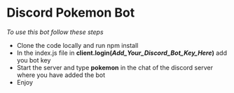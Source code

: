 # Discord Pokemon Bot

_To use this bot follow these steps_

- Clone the code locally and run npm install
- In the index.js file in **client.login(_Add_Your_Discord_Bot_Key_Here_)** add you bot key
- Start the server and type **pokemon** in the chat of the discord server where you have added the bot
- Enjoy

